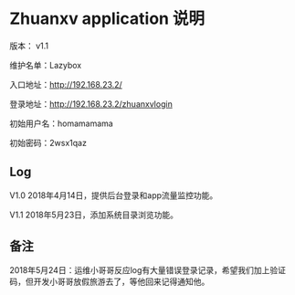 # Zhuanxv application 说明

版本： v1.1

维护名单：Lazybox

入口地址：http://192.168.23.2/

登录地址：http://192.168.23.2/zhuanxvlogin

初始用户名：homamamama

初始密码：2wsx1qaz



## Log

V1.0 2018年4月14日，提供后台登录和app流量监控功能。

V1.1 2018年5月23日，添加系统目录浏览功能。


## 备注
2018年5月24日：运维小哥哥反应log有大量错误登录记录，希望我们加上验证码，但开发小哥哥放假旅游去了，等他回来记得通知他。
